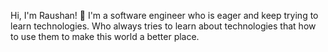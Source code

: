 Hi, I'm Raushan! 👋
I'm a software engineer who is eager and keep trying to learn technologies. Who always tries to learn about technologies that how to use them to make this world a better place.
